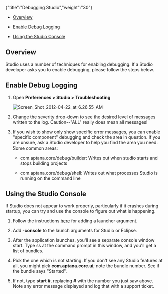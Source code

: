 {"title":"Debugging Studio","weight":"30"}

* [Overview](#overview)

* [Enable Debug Logging](#enable-debug-logging)

* [Using the Studio Console](#using-the-studio-console)

## Overview

Studio uses a number of techniques for enabling debugging. If a Studio developer asks you to enable debugging, please follow the steps below.

## Enable Debug Logging

1. Open **Preferences > Studio > Troubleshooting**

    ![Screen_Shot_2012-04-22_at_6.26.55_AM](/Images/appc/download/attachments/30083285/Screen_Shot_2012-04-22_at_6.26.55_AM.png)
2. Change the severity drop-down to see the desired level of messages written to the log. Caution--"ALL" really does mean all messages!

3. If you wish to show only show specific error messages, you can enable "specific component" debugging and check the area in question. If you are unsure, ask a Studio developer to help you find the area you need. Some common areas:

    * com.aptana.core/debug/builder: Writes out when studio starts and stops building projects

    * com.aptana.core/debug/shell: Writes out what processes Studio is running on the command line

## Using the Studio Console

If Studio does not appear to work properly, particularly if it crashes during startup, you can try and use the console to figure out what is happening.

1. Follow the instructions [here](/docs/appc/Axway_Appcelerator_Studio/Axway_Appcelerator_Studio_Guide/Customizing_Studio/Adding_Command-Line_Options/) for adding a launcher argument.

2. Add **\-console** to the launch arguments for Studio or Eclipse.

3. After the application launches, you'll see a separate console window start. Type ss at the command prompt in this window, and you'll get a list of bundles.

4. Pick the one which is not starting. If you don't see any Studio features at all, you might pick **com.aptana.core.ui**; note the bundle number. See if the bundle says "Started".

5. If not, type **start #**, replacing **#** with the number you just saw above. Note any error message displayed and log that with a support ticket.

